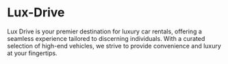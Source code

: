# Lux-Drive
Lux Drive is your premier destination for luxury car rentals, offering a seamless experience tailored to discerning individuals. With a curated selection of high-end vehicles, we strive to provide convenience and luxury at your fingertips.
